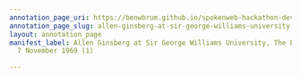 ```yaml
---
annotation_page_uri: https://benwbrum.github.io/spokenweb-hackathon-development-noterms/annotations/allen-ginsberg-at-sir-george-williams-university-the-poetry-series-7-november-1969-1--canvas-1-george-bowering.json
annotation_page_slug: allen-ginsberg-at-sir-george-williams-university-the-poetry-series-7-november-1969-1--canvas-1-george-bowering
layout: annotation_page
manifest_label: Allen Ginsberg at Sir George Williams University, The Poetry Series,
  7 November 1969 (1)

---
```

